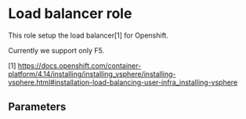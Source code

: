 # Load balancer role

This role setup the load balancer[1] for Openshift.

Currently we support only F5.

[1] https://docs.openshift.com/container-platform/4.14/installing/installing_vsphere/installing-vsphere.html#installation-load-balancing-user-infra_installing-vsphere


## Parameters
